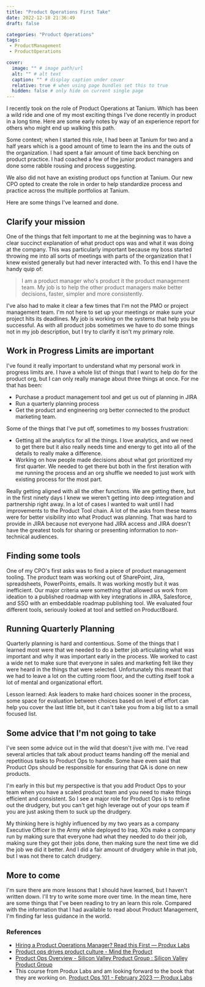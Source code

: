 ```yaml
---
title: "Product Operations First Take"
date: 2022-12-18 21:36:49
draft: false

categories: "Product Operations"
tags:
 - ProductManagement
 - ProductOperations

cover:
  image: "" # image path/url
  alt: "" # alt text
  caption: "" # display caption under cover
  relative: true # when using page bundles set this to true
  hidden: false # only hide on current single page
---
```


I recently took on the role of Product Operations at Tanium. Which has been a wild ride and one of my most exciting things I've done recently in product in a long time. Here are some early notes by way of an experience report for others who might end up walking this path.   
  
Some context; when I started this role, I had been at Tanium for two and a half years which is a good amount of time to learn the ins and the outs of the organization. I had spent a fair amount of time back benching on product practice. I had coached a few of the junior product managers and done some rabble rousing and process suggesting.   
  
We also did not have an existing product ops function at Tanium. Our new CPO opted to create the role in order to help standardize process and practice across the multiple portfolios at Tanium.   
  
Here are some things I've learned and done.  

## Clarify your mission  
    
One of the things that felt important to me at the beginning was to have a clear succinct explanation of what product ops was and what it was doing at the company. This was particularly important because my boss started throwing me into all sorts of meetings with parts of the organization that I knew existed generally but had never interacted with. To this end I have the handy quip of:  
    
> I am a product manager who's product it the product management team. My job is to help the other product managers make better decisions, faster, simpler and more consistently.  
  
I've also had to make it clear a few times that I'm not the PMO or project management team. I'm not here to set up your meetings or make sure your project hits its deadlines. My job is working on the systems that help you be successful. As with all product jobs sometimes we have to do some things not in my job description, but I try to clarify it isn't my primary role.  

## Work in Progress Limits are important  
I've found it really important to understand what my personal work in progress limits are. I have a whole list of things that I want to help do for the product org, but I can only really manage about three things at once.  For me that has been:  

- Purchase a product management tool and get us out of planning in JIRA  
- Run a quarterly planning process  
- Get the product and engineering org better connected to the product marketing team.  
  
Some of the things that I've put off, sometimes to my bosses frustration:  

- Getting all the analytics for all the things. I love analytics, and we need to get there but it also really needs time and energy to get into all of the details to really make a difference.  
- Working on how people made decisions about what got prioritized my first quarter.  We needed to get there but both in the first iteration with me running the process and an org shuffle we needed to just work with existing process for the most part.  

Really getting aligned with all the other functions. We are getting there, but in the first ninety days I knew we weren't getting into deep integration and partnership right away.  In a lot of cases I wanted to wait until I had improvements to the Product Tool chain. A lot of the asks from these teams were for better visibility into what Product was planning. That was hard to provide in JIRA because not everyone had JIRA access and JIRA doesn't have the greatest tools for sharing or presenting information to non-technical audiences.  

## Finding some tools  
One of my CPO's first asks was to find a piece of product management tooling. The product team was working out of SharePoint, Jira, spreadsheets, PowerPoints, emails. It was working mostly but it was inefficient. Our major criteria were something that allowed us work from ideation to a published roadmap with key integrations in JIRA, Salesforce, and SSO with an embeddable roadmap publishing tool. We evaluated four different tools, seriously looked at tool and settled on ProductBoard.  

## Running Quarterly Planning  
Quarterly planning is hard and contentious. Some of the things that I learned most were that we needed to do a better job articulating what was important and why it was important early in the process.  We worked to cast a wide net to make sure that everyone in sales and marketing felt like they were heard in the things that were selected.  Unfortunately this meant that we had to leave a lot on the cutting room floor, and the cutting itself took a lot of mental and organizational effort.  

Lesson learned: Ask leaders to make hard choices sooner in the process, some space for evaluation between choices based on level of effort can help you cover the last little bit, but it can't take you from a big list to a small focused list.  

## Some advice that I'm not going to take  
I've seen some advice out in the wild that doesn't jive with me.  I've read several articles that talk about product teams handing off the menial and repetitious tasks to Product Ops to handle.  Some have even said that Product Ops should be responsible for ensuring that QA is done on new products.  

I'm early in this but my perspective is that you add Product Ops to your team when you have a scaled product team and you need to make things efficient and consistent. So I see a major role for Product Ops is to refine out the drudgery, but you can't get high leverage out of your ops team if you are just asking them to suck up the drudgery.  

My thinking here is highly influenced by my two years as a company Executive Officer in the Army while deployed to Iraq. XOs make a company run by making sure that everyone had what they needed to do their job, making sure they got their jobs done, then making sure the next time we did the job we did it better. And I did a fair amount of drudgery while in that job, but I was not there to catch drudgery.  

## More to come  
I'm sure there are more lessons that I should have learned, but I haven't written down.  I'll try to write some more over time.  In the mean time, here are some things that I've been reading to try an learn this role. Compared with the information that I had available to read about Product Management, I'm finding far less guidance in the world.  

### References  
- [Hiring a Product Operations Manager? Read this First — Produx Labs](https://produxlabs.com/blog/hiring-a-product-operations-manager)  
- [Product ops drives product culture - Mind the Product](https://www.mindtheproduct.com/product-ops-drives-product-culture/)  
- [Product Ops Overview - Silicon Valley Product Group : Silicon Valley Product Group](https://www.svpg.com/product-ops-overview/)  
- This course from Produx Labs and am looking forward to the book that they are working on. [Product Ops 101 - February 2023 — Produx Labs](https://produxlabs.com/product-ops-101-february-2023)  